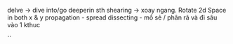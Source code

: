 delve -> dive into/go deeperin sth
shearing -> xoay ngang. Rotate 2d Space in both x & y 
propagation - spread 
dissecting - mổ sẻ / phân rã và đi sâu vào 1 kthuc

``
